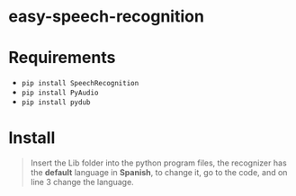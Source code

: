 # easy-speech-recognition

# Requirements

 - <code>pip install SpeechRecognition</code>  
 - <code>pip install PyAudio</code>
 - <code>pip install pydub</code>

# Install

> Insert the Lib folder into the python program files, the recognizer has the **default** language in **Spanish**, to change it, go to the code, and on line 3 change the language.
